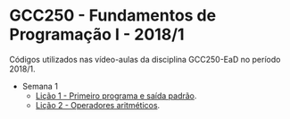 # GCC250 - Fundamentos de Programação I - 2018/1
Códigos utilizados nas vídeo-aulas da disciplina GCC250-EaD no período 2018/1.
- Semana 1
	- [Lição 1 - Primeiro programa e saída padrão](https://github.com/gcc250-ead/2018-1/tree/master/Semana%201/Li%C3%A7%C3%A3o%20X%20-%20Primeiro%20programa%2C%20sa%C3%ADda%20padr%C3%A3o%20e%20operadores%20aritm%C3%A9ticos).
	- [Lição 2 - Operadores aritméticos](https://github.com/gcc250-ead/2018-1/tree/master/Semana%201/Li%C3%A7%C3%A3o%20X%20-%20Primeiro%20programa%2C%20sa%C3%ADda%20padr%C3%A3o%20e%20operadores%20aritm%C3%A9ticos).
	
